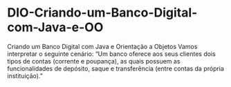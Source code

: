 # DIO-Criando-um-Banco-Digital-com-Java-e-OO
Criando um Banco Digital com Java e Orientação a Objetos
Vamos interpretar o seguinte cenário:
“Um banco oferece aos seus clientes dois tipos de contas (corrente e poupança), as quais possuem as funcionalidades de depósito, saque 
e transferência (entre contas da própria instituição).”
